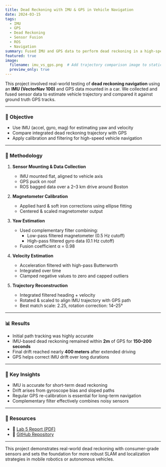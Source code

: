 ```yaml
---
title: Dead Reckoning with IMU & GPS in Vehicle Navigation
date: 2024-03-15
tags:
  - IMU
  - GPS
  - Dead Reckoning
  - Sensor Fusion
  - ROS
  - Navigation
summary: Fused IMU and GPS data to perform dead reckoning in a high-speed vehicle and evaluated accuracy through heading estimation, velocity integration, and trajectory reconstruction.
featured: true
image:
  filename: imu_vs_gps.png  # Add trajectory comparison image to static/img/
  preview_only: true
---
```


This project involved real-world testing of **dead reckoning navigation** using an **IMU (VectorNav 100)** and GPS data mounted in a car. We collected and fused sensor data to estimate vehicle trajectory and compared it against ground truth GPS tracks.

---

### 📍 Objective

- Use IMU (accel, gyro, mag) for estimating yaw and velocity
- Compare integrated dead reckoning trajectory with GPS
- Apply calibration and filtering for high-speed vehicle navigation

---

### 🧪 Methodology

1. **Sensor Mounting & Data Collection**  
   - IMU mounted flat, aligned to vehicle axis  
   - GPS puck on roof  
   - ROS bagged data over a 2–3 km drive around Boston

2. **Magnetometer Calibration**  
   - Applied hard & soft iron corrections using ellipse fitting  
   - Centered & scaled magnetometer output

3. **Yaw Estimation**  
   - Used complementary filter combining:
     - Low-pass filtered magnetometer (0.5 Hz cutoff)
     - High-pass filtered gyro data (0.1 Hz cutoff)
   - Fusion coefficient α = 0.98

4. **Velocity Estimation**  
   - Acceleration filtered with high-pass Butterworth  
   - Integrated over time  
   - Clamped negative values to zero and capped outliers

5. **Trajectory Reconstruction**  
   - Integrated filtered heading + velocity  
   - Rotated & scaled to align IMU trajectory with GPS path  
   - Best match scale: 2.25, rotation correction: 14–25°

---

### 📊 Results

- Initial path tracking was highly accurate  
- IMU-based dead reckoning remained within **2m** of GPS for **150–200 seconds**
- Final drift reached nearly **400 meters** after extended driving
- GPS helps correct IMU drift over long durations

---

### 🔎 Key Insights

- IMU is accurate for short-term dead reckoning  
- Drift arises from gyroscope bias and sloped paths  
- Regular GPS re-calibration is essential for long-term navigation  
- Complementary filter effectively combines noisy sensors

---

### 📁 Resources

- 📄 [Lab 5 Report (PDF)](/files/LAB%205%20report-1.pdf)
- 🔗 [GitHub Repository](https://github.com/juttu-s/dead-reckoning-imu-gps)

---

This project demonstrates real-world dead reckoning with consumer-grade sensors and sets the foundation for more robust SLAM and localization strategies in mobile robotics or autonomous vehicles.
